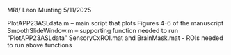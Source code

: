 MRI/ Leon Munting
5/11/2025

PlotAPP23ASLdata.m – main script that plots Figures 4-6 of the manuscript
SmoothSlideWindow.m – supporting function needed to run “PlotAPP23ASLdata”
SensoryCxROI.mat and BrainMask.mat - ROIs needed to run above functions 
